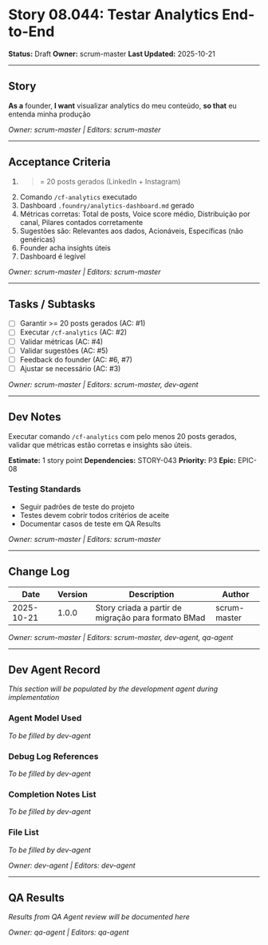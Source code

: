 # Story 08.044: Testar Analytics End-to-End

**Status:** Draft
**Owner:** scrum-master
**Last Updated:** 2025-10-21

---

## Story

**As a** founder,
**I want** visualizar analytics do meu conteúdo,
**so that** eu entenda minha produção

*Owner: scrum-master | Editors: scrum-master*

---

## Acceptance Criteria

1. >= 20 posts gerados (LinkedIn + Instagram)
2. Comando `/cf-analytics` executado
3. Dashboard `.foundry/analytics-dashboard.md` gerado
4. Métricas corretas: Total de posts, Voice score médio, Distribuição por canal, Pilares contados corretamente
5. Sugestões são: Relevantes aos dados, Acionáveis, Específicas (não genéricas)
6. Founder acha insights úteis
7. Dashboard é legível

*Owner: scrum-master | Editors: scrum-master*

---

## Tasks / Subtasks

- [ ] Garantir >= 20 posts gerados (AC: #1)
- [ ] Executar `/cf-analytics` (AC: #2)
- [ ] Validar métricas (AC: #4)
- [ ] Validar sugestões (AC: #5)
- [ ] Feedback do founder (AC: #6, #7)
- [ ] Ajustar se necessário (AC: #3)

*Owner: scrum-master | Editors: scrum-master, dev-agent*

---

## Dev Notes

Executar comando `/cf-analytics` com pelo menos 20 posts gerados, validar que métricas estão corretas e insights são úteis.

**Estimate:** 1 story point
**Dependencies:** STORY-043
**Priority:** P3
**Epic:** EPIC-08

### Testing Standards

- Seguir padrões de teste do projeto
- Testes devem cobrir todos critérios de aceite
- Documentar casos de teste em QA Results

*Owner: scrum-master | Editors: scrum-master*

---

## Change Log

| Date | Version | Description | Author |
|------|---------|-------------|--------|
| 2025-10-21 | 1.0.0 | Story criada a partir de migração para formato BMad | scrum-master |

*Owner: scrum-master | Editors: scrum-master, dev-agent, qa-agent*

---

## Dev Agent Record

*This section will be populated by the development agent during implementation*

### Agent Model Used

*To be filled by dev-agent*

### Debug Log References

*To be filled by dev-agent*

### Completion Notes List

*To be filled by dev-agent*

### File List

*To be filled by dev-agent*

*Owner: dev-agent | Editors: dev-agent*

---

## QA Results

*Results from QA Agent review will be documented here*

*Owner: qa-agent | Editors: qa-agent*
